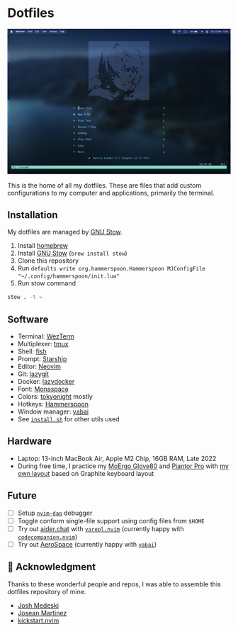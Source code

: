 # Dotfiles

![setup](./setup.jpg)

This is the home of all my dotfiles. These are files that add custom configurations to my computer and applications, primarily the terminal.

## Installation

My dotfiles are managed by [GNU Stow](https://www.gnu.org/software/stow/).

1. Install [homebrew](https://brew.sh/)
2. Install [GNU Stow](https://www.gnu.org/software/stow/) (`brew install stow`)
3. Clone this repository
4. Run `defaults write org.hammerspoon.Hammerspoon MJConfigFile "~/.config/hammerspoon/init.lua"`
5. Run stow command

```sh
stow . -t ~
```

## Software

- Terminal: [WezTerm](https://wezterm.org/)
- Multiplexer: [tmux](https://github.com/tmux/tmux/wiki)
- Shell: [fish](https://fishshell.com/)
- Prompt: [Starship](https://starship.rs/)
- Editor: [Neovim](https://neovim.io)
- Git: [lazygit](https://github.com/jesseduffield/lazygit)
- Docker: [lazydocker](https://github.com/jesseduffield/lazydocker)
- Font: [Monaspace](https://monaspace.githubnext.com/)
- Colors: [tokyonight](https://github.com/folke/tokyonight.nvim) mostly
- Hotkeys: [Hammerspoon](https://hammerspoon.org/)
- Window manager: [yabai](https://github.com/koekeishiya/yabai)
- See [`install.sh`](bin/install.sh) for other utils used

## Hardware

- Laptop: 13-inch MacBook Air, Apple M2 Chip, 16GB RAM, Late 2022
- During free time, I practice my [MoErgo Glove80](https://www.moergo.com/collections/glove80-keyboards/products/glove80-split-ergonomic-keyboard-revision-2) and [Piantor Pro](https://shop.beekeeb.com/product/pre-soldered-piantor-split-keyboard/) with [my own layout](https://github.com/r4zendev/glophite) based on Graphite keyboard layout

## Future

- [ ] Setup [`nvim-dap`](https://github.com/mfussenegger/nvim-dap) debugger
- [ ] Toggle conform single-file support using config files from `$HOME`
- [ ] Try out [aider.chat](https://aider.chat/) with [`yarepl.nvim`](https://github.com/milanglacier/yarepl.nvim) (currently happy with [`codecompanion.nvim`](https://github.com/olimorris/codecompanion.nvim))
- [ ] Try out [AeroSpace](https://github.com/nikitabobko/AeroSpace) (currently happy with [`yabai`](https://github.com/koekeishiya/yabai))

## 🎉 Acknowledgment

Thanks to these wonderful people and repos, I was able to assemble this dotfiles repository of mine.

- [Josh Medeski](https://github.com/joshmedeski/dotfiles)
- [Josean Martinez](https://github.com/josean-dev/dev-environment-files/)
- [kickstart.nvim](https://github.com/nvim-lua/kickstart.nvim)
